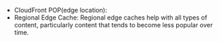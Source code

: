 * CloudFront POP(edge location):
* Regional Edge Cache: Regional edge caches help with all types of content, particularly content that tends to become less popular over time.